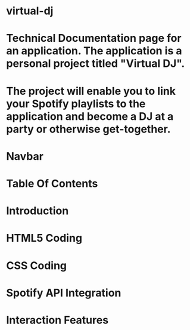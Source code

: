 # virtual-dj
# Technical Documentation page for an application. The application is a personal project titled "Virtual DJ".
# The project will enable you to link your Spotify playlists to the application and become a DJ at a party or otherwise get-together.

# Navbar

# Table Of Contents

# Introduction
# HTML5 Coding
# CSS Coding
# Spotify API Integration
# Interaction Features
